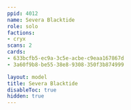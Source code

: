```yaml
---
ppid: 4012
name: Severa Blacktide
role: solo
factions:
- cryx
scans: 2
cards:
- 633bcfb5-ec9a-3c5e-acbe-c9eaa167867d
- 3a60f9b8-be55-38e8-9308-350f3b874999

layout: model
title: Severa Blacktide
disableToc: true
hidden: true
---
```

